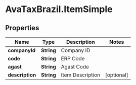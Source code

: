 # AvaTaxBrazil.ItemSimple

## Properties
Name | Type | Description | Notes
------------ | ------------- | ------------- | -------------
**companyId** | **String** | Company ID | 
**code** | **String** | ERP Code | 
**agast** | **String** | Agast Code | 
**description** | **String** | Item Description | [optional] 



